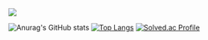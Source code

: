 <img src="https://img.shields.io/badge/Java-ED8B00?style=for-the-badge&logo=openjdk&logoColor=white">
 

![Anurag's GitHub stats](https://github-readme-stats.vercel.app/api?username=auralsy&show_icons=true&theme=radical)
[![Top Langs](https://github-readme-stats.vercel.app/api/top-langs/?username=auralsy&langs_count=10&layout=compact&theme=dark)](https://github.com/auralsy/auralsy)﻿
[![Solved.ac Profile](http://mazassumnida.wtf/api/v2/generate_badge?boj=lsy3497)](https://solved.ac/lsy3497/)
